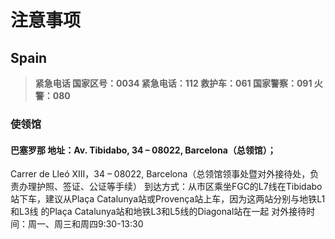 # 注意事项

## Spain

>  **紧急电话
国家区号：0034
紧急电话：112
救护车：061
国家警察：091
火警：080**


### 使领馆
#### 巴塞罗那 地址：Av. Tibidabo, 34 – 08022, Barcelona（总领馆）；
Carrer de Lleó XIII，34 – 08022, Barcelona（总领馆领事处暨对外接待处，负责办理护照、签证、公证等手续）
到达方式：从市区乘坐FGC的L7线在Tibidabo站下车，建议从Plaça Catalunya站或Provença站上车，因为这两站分别与地铁L1和L3线
的Plaça Catalunya站和地铁L3和L5线的Diagonal站在一起
对外接待时间：周一、周三和周四9:30-13:30


